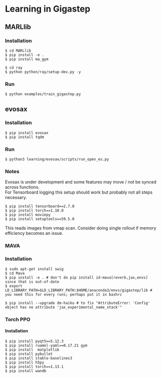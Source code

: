 # Learning in Gigastep

## MARLlib

### Installation
```
$ cd MARLlib
$ pip install -e .
$ pip install ma_gym
```
```
$ cd ray
$ python python/ray/setup-dev.py -y
```

### Run
```
$ python examples/train_gigastep.py
```

## evosax

### Installation
```
$ pip install evosax
$ pip install tqdm
```

### Run
```
$ python3 learning/evosax/scripts/run_open_es.py
```

### Notes
Evosax is under development and some features may move / not be synced across functions.\
For Tensorboard logging this setup should work but probably not all steps necessary.
```
$ pip install tensorboard==2.7.0
$ pip install torch==1.10.0
$ pip install moviepy
$ pip install setuptools==59.5.0
```
This reads images from vmap scan. Consider doing single rollout if memory efficiency becomes an issue.

### MAVA

### Installation
```
$ sudo apt-get install swig
$ cd Mava
$ pip install -e . # don't do pip install id-mava[reverb,jax,envs] since that is out-of-date
$ export LD_LIBRARY_PATH=$LD_LIBRARY_PATH:$HOME/anaconda3/envs/gigastep/lib # you need this for every runs; perhaps put it in bashrc

$ pip install --upgrade dm-haiku # to fix "AttributeError: 'Config' object has no attribute 'jax_experimental_name_stack'"
```

### Torch PPO
#### Installation
```
$ pip install pyqt5==5.12.3
$ pip install ruamel-yaml==0.17.21 gym
$ pip install  matplotlib
$ pip install pybullet
$ pip install stable-baselines3
$ pip install h5py
$ pip install torch==1.13.1
$ pip install wandb
```

